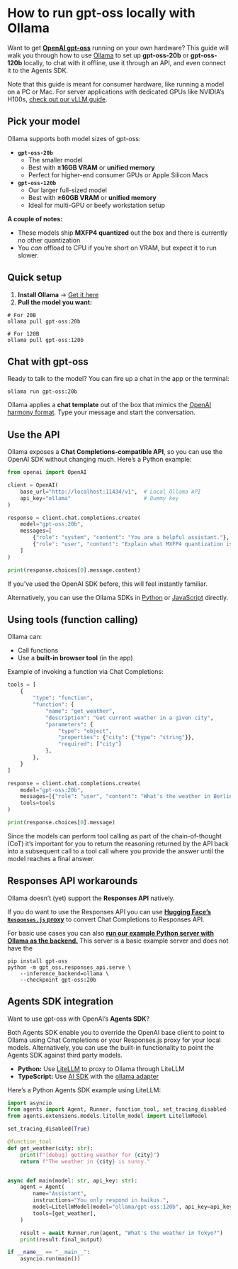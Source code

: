 # How to run gpt-oss locally with Ollama

Want to get [**OpenAI gpt-oss**](https://openai.com/open-models) running on your own hardware? This guide will walk you through how to use [Ollama](https://ollama.ai) to set up **gpt-oss-20b** or **gpt-oss-120b** locally, to chat with it offline, use it through an API, and even connect it to the Agents SDK.

Note that this guide is meant for consumer hardware, like running a model on a PC or Mac. For server applications with dedicated GPUs like NVIDIA’s H100s, [check out our vLLM guide](https://cookbook.openai.com/articles/gpt-oss/run-vllm).

## Pick your model

Ollama supports both model sizes of gpt-oss:

- **`gpt-oss-20b`**
  - The smaller model
  - Best with **≥16GB VRAM** or **unified memory**
  - Perfect for higher-end consumer GPUs or Apple Silicon Macs
- **`gpt-oss-120b`**
  - Our larger full-sized model
  - Best with **≥60GB VRAM** or **unified memory**
  - Ideal for multi-GPU or beefy workstation setup

**A couple of notes:**

- These models ship **MXFP4 quantized** out the box and there is currently no other quantization
- You _can_ offload to CPU if you’re short on VRAM, but expect it to run slower.

## Quick setup

1. **Install Ollama** → [Get it here](https://ollama.com/download)
2. **Pull the model you want:**

```shell
# For 20B
ollama pull gpt-oss:20b

# For 120B
ollama pull gpt-oss:120b
```

## Chat with gpt-oss

Ready to talk to the model? You can fire up a chat in the app or the terminal:

```shell
ollama run gpt-oss:20b
```

Ollama applies a **chat template** out of the box that mimics the [OpenAI harmony format](https://example.com/harmony-docs). Type your message and start the conversation.

## Use the API

Ollama exposes a **Chat Completions-compatible API**, so you can use the OpenAI SDK without changing much. Here’s a Python example:

```py
from openai import OpenAI

client = OpenAI(
    base_url="http://localhost:11434/v1",  # Local Ollama API
    api_key="ollama"                       # Dummy key
)

response = client.chat.completions.create(
    model="gpt-oss:20b",
    messages=[
        {"role": "system", "content": "You are a helpful assistant."},
        {"role": "user", "content": "Explain what MXFP4 quantization is."}
    ]
)

print(response.choices[0].message.content)
```

If you’ve used the OpenAI SDK before, this will feel instantly familiar.

Alternatively, you can use the Ollama SDKs in [Python](https://github.com/ollama/ollama-python) or [JavaScript](https://github.com/ollama/ollama-js) directly.

## Using tools (function calling)

Ollama can:

- Call functions
- Use a **built-in browser tool** (in the app)

Example of invoking a function via Chat Completions:

```py
tools = [
    {
        "type": "function",
        "function": {
            "name": "get_weather",
            "description": "Get current weather in a given city",
            "parameters": {
                "type": "object",
                "properties": {"city": {"type": "string"}},
                "required": ["city"]
            },
        },
    }
]

response = client.chat.completions.create(
    model="gpt-oss:20b",
    messages=[{"role": "user", "content": "What's the weather in Berlin right now?"}],
    tools=tools
)

print(response.choices[0].message)
```

Since the models can perform tool calling as part of the chain-of-thought (CoT) it’s important for you to return the reasoning returned by the API back into a subsequent call to a tool call where you provide the answer until the model reaches a final answer.

## Responses API workarounds

Ollama doesn’t (yet) support the **Responses API** natively.

If you do want to use the Responses API you can use [**Hugging Face’s `Responses.js` proxy**](https://github.com/huggingface/responses.js) to convert Chat Completions to Responses API.

For basic use cases you can also [**run our example Python server with Ollama as the backend.**](https://github.com/openai/gpt-oss?tab=readme-ov-file#responses-api) This server is a basic example server and does not have the

```shell
pip install gpt-oss
python -m gpt_oss.responses_api.serve \
    --inference_backend=ollama \
    --checkpoint gpt-oss:20b
```

## Agents SDK integration

Want to use gpt-oss with OpenAI’s **Agents SDK**?

Both Agents SDK enable you to override the OpenAI base client to point to Ollama using Chat Completions or your Responses.js proxy for your local models. Alternatively, you can use the built-in functionality to point the Agents SDK against third party models.

- **Python:** Use [LiteLLM](https://openai.github.io/openai-agents-python/models/litellm/) to proxy to Ollama through LiteLLM
- **TypeScript:** Use [AI SDK](https://openai.github.io/openai-agents-js/extensions/ai-sdk/) with the [ollama adapter](https://ai-sdk.dev/providers/community-providers/ollama)

Here’s a Python Agents SDK example using LiteLLM:

```py
import asyncio
from agents import Agent, Runner, function_tool, set_tracing_disabled
from agents.extensions.models.litellm_model import LitellmModel

set_tracing_disabled(True)

@function_tool
def get_weather(city: str):
    print(f"[debug] getting weather for {city}")
    return f"The weather in {city} is sunny."


async def main(model: str, api_key: str):
    agent = Agent(
        name="Assistant",
        instructions="You only respond in haikus.",
        model=LitellmModel(model="ollama/gpt-oss:120b", api_key=api_key),
        tools=[get_weather],
    )

    result = await Runner.run(agent, "What's the weather in Tokyo?")
    print(result.final_output)

if __name__ == "__main__":
    asyncio.run(main())
```
